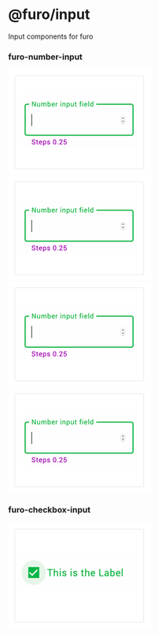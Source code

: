 # @furo/input

Input components for furo
 


### furo-number-input
[![number input](assets/furo-input/number-input.png)](/?t=FuroNumberInput) 
![number input](assets/furo-input/number-input.png) 
![number input](assets/furo-input/number-input.png) 
![number input](assets/furo-input/number-input.png) 


### furo-checkbox-input
[![number input](assets/furo-input/checkbox-input.png)](/?t=FuroCheckboxInput) 

